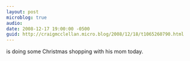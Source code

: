 ```yaml
---
layout: post
microblog: true
audio: 
date: 2008-12-17 19:00:00 -0500
guid: http://craigmcclellan.micro.blog/2008/12/18/t1065260790.html
---
```

is doing some Christmas shopping with his mom today.
